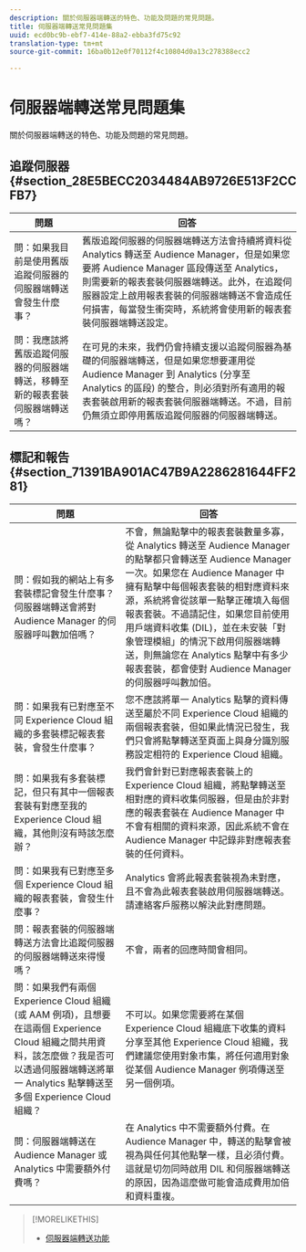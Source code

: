```yaml
---
description: 關於伺服器端轉送的特色、功能及問題的常見問題。
title: 伺服器端轉送常見問題集
uuid: ecd0bc9b-ebf7-414e-88a2-ebba3fd75c92
translation-type: tm+mt
source-git-commit: 16ba0b12e0f70112f4c10804d0a13c278388ecc2

---
```



# 伺服器端轉送常見問題集

關於伺服器端轉送的特色、功能及問題的常見問題。

## 追蹤伺服器 {#section_28E5BECC2034484AB9726E513F2CCFB7}

| 問題 | 回答 |
|--- |--- |
| 問：如果我目前是使用舊版追蹤伺服器的伺服器端轉送會發生什麼事？ | 舊版追蹤伺服器的伺服器端轉送方法會持續將資料從 Analytics 轉送至 Audience Manager，但是如果您要將 Audience Manager 區段傳送至 Analytics，則需要新的報表套裝伺服器端轉送。此外，在追蹤伺服器設定上啟用報表套裝的伺服器端轉送不會造成任何損害，每當發生衝突時，系統將會使用新的報表套裝伺服器端轉送設定。 |
| 問：我應該將舊版追蹤伺服器的伺服器端轉送，移轉至新的報表套裝伺服器端轉送嗎？ | 在可見的未來，我們仍會持續支援以追蹤伺服器為基礎的伺服器端轉送，但是如果您想要運用從 Audience Manager 到 Analytics (分享至 Analytics 的區段) 的整合，則必須對所有適用的報表套裝啟用新的報表套裝伺服器端轉送。不過，目前仍無須立即停用舊版追蹤伺服器的伺服器端轉送。 |

## 標記和報告 {#section_71391BA901AC47B9A2286281644FF281}

| 問題 | 回答 |
|--- |--- |
| 問：假如我的網站上有多套裝標記會發生什麼事？伺服器端轉送會將對 Audience Manager 的伺服器呼叫數加倍嗎？ | 不會，無論點擊中的報表套裝數量多寡，從 Analytics 轉送至 Audience Manager 的點擊都只會轉送至 Audience Manager 一次。如果您在 Audience Manager 中擁有點擊中每個報表套裝的相對應資料來源，系統將會從該單一點擊正確填入每個報表套裝。不過請記住，如果您目前使用用戶端資料收集 (DIL)，並在未安裝「對象管理模組」的情況下啟用伺服器端轉送，則無論您在 Analytics 點擊中有多少報表套裝，都會使對 Audience Manager 的伺服器呼叫數加倍。 |
| 問：如果我有已對應至不同 Experience Cloud 組織的多套裝標記報表套裝，會發生什麼事？ | 您不應該將單一 Analytics 點擊的資料傳送至屬於不同 Experience Cloud 組織的兩個報表套裝，但如果此情況已發生，我們只會將點擊轉送至頁面上與身分識別服務設定相符的 Experience Cloud 組織。 |
| 問：如果我有多套裝標記，但只有其中一個報表套裝有對應至我的 Experience Cloud 組織，其他則沒有時該怎麼辦？ | 我們會針對已對應報表套裝上的 Experience Cloud 組織，將點擊轉送至相對應的資料收集伺服器，但是由於非對應的報表套裝在 Audience Manager 中不會有相關的資料來源，因此系統不會在 Audience Manager 中記錄非對應報表套裝的任何資料。 |
| 問：如果我有已對應至多個 Experience Cloud 組織的報表套裝，會發生什麼事？ | Analytics 會將此報表套裝視為未對應，且不會為此報表套裝啟用伺服器端轉送。請連絡客戶服務以解決此對應問題。 |
| 問：報表套裝的伺服器端轉送方法會比追蹤伺服器的伺服器端轉送來得慢嗎？ | 不會，兩者的回應時間會相同。 |
| 問：如果我們有兩個 Experience Cloud 組織 (或 AAM 例項)，且想要在這兩個 Experience Cloud 組織之間共用資料，該怎麼做？我是否可以透過伺服器端轉送將單一 Analytics 點擊轉送至多個 Experience Cloud 組織？ | 不可以。如果您需要將在某個 Experience Cloud 組織底下收集的資料分享至其他 Experience Cloud 組織，我們建議您使用對象市集，將任何適用對象從某個 Audience Manager 例項傳送至另一個例項。 |
| 問：伺服器端轉送在 Audience Manager 或 Analytics 中需要額外付費嗎？ | 在 Analytics 中不需要額外付費。在 Audience Manager 中，轉送的點擊會被視為與任何其他點擊一樣，且必須付費。這就是切勿同時啟用 DIL 和伺服器端轉送的原因，因為這麼做可能會造成費用加倍和資料重複。 |

>[!MORELIKETHIS]
>
>* [伺服器端轉送功能](/help/admin/admin/c-server-side-forwarding/ssf.md)

